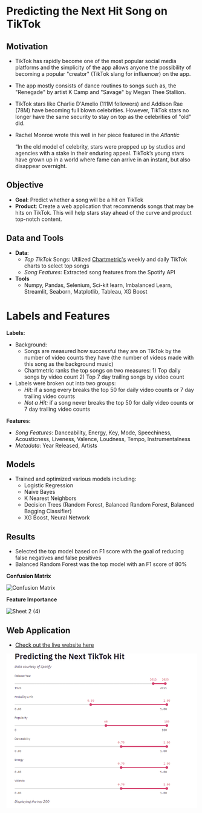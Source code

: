 # Predicting the Next Hit Song on TikTok
## Motivation

- TikTok has rapidly become one of the most popular social media platforms and the simplicity of the app allows anyone the possibility of becoming a popular "creator" (TikTok slang for influencer) on the app.

- The app mostly consists of dance routines to songs such as,  the "Renegade" by artist K  Camp and "Savage" by Megan Thee Stallion.

- TikTok stars like Charlie D'Amelio (111M followers) and Addison Rae (78M) have becoming full blown celebrities.  However, TikTok stars no longer have the same security to stay on top as the celebrities of "old" did. 

- Rachel Monroe wrote this well in her piece featured in the *Atlantic*

  <p>“In the old model of celebrity, stars were propped up by studios and agencies with a stake in their enduring appeal. TikTok’s young stars have grown up in a world where fame can arrive in an instant, but also disappear overnight.</p>

## Objective

- **Goal**: Predict whether a song will be a hit on TikTok 
- **Product**: Create a web application that recommends songs that may be hits on TikTok.  This will help stars stay ahead of the curve and product top-notch content.

## Data and Tools

- **Data**: 
  - *Top TikTok* Songs: Utilized [Chartmetric's](https://www.chartmetric.com/) weekly and daily TikTok charts to select top songs
  - *Song Features*: Extracted song features from the Spotify API
- **Tools**
  - Numpy, Pandas, Selenium, Sci-kit learn, Imbalanced Learn, Streamlit, Seaborn, Matplotlib, Tableau, XG Boost

# Labels and Features

**Labels:**

- Background:
  - Songs are measured how successful they are on TikTok by the number of video counts they have (the number of videos made with this song as the background music)
  - Chartmetric ranks the top songs on two measures: 1) Top daily songs by video count 2) Top 7 day trailing songs by video count
- Labels were broken out into two groups:
  - *Hit:* if a song every breaks the top 50 for daily video counts or 7 day trailing video counts
  - *Not a Hit:* if a song never breaks the top 50 for daily video counts or 7 day trailing video counts

**Features:** 

- *Song Features*: Danceability, Energy, Key, Mode, Speechiness, Acousticness, Liveness, Valence, Loudness, Tempo, Instrumentalness
- *Metadata*: Year Released, Artists

## Models

- Trained and optimized various models including: 
  - Logistic Regression
  - Naïve Bayes 
  - K Nearest Neighbors
  - Decision Trees (Random Forest, Balanced Random Forest, Balanced Bagging Classifier)
  - XG Boost, Neural Network 

## Results

- Selected the top model based on F1 score with the goal of reducing false negatives and false positives
- Balanced Random Forest was the top model with an F1 score of 80%

**Confusion Matrix**

![Confusion Matrix](https://user-images.githubusercontent.com/58379976/112503822-9f5dc980-8d61-11eb-8f87-6ebe0df64f39.PNG)

**Feature Importance** 

![Sheet 2 (4)](https://user-images.githubusercontent.com/58379976/112505322-0d56c080-8d63-11eb-803c-9804b5918a8d.png)

## Web Application

- [Check out the live website here](https://share.streamlit.io/andrewdouglassmith1/tiktok_hit_predictor/main/Streamlit/streamlit_app3.py)


![Hit Song Predictions Demo](Demo/Demo.gif)

